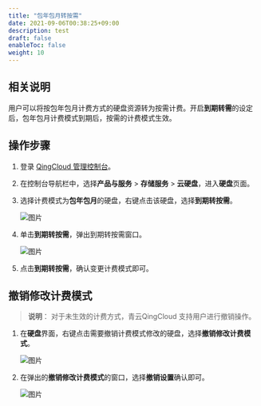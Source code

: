 ```yaml
---
title: "包年包月转按需"
date: 2021-09-06T00:38:25+09:00
description: test
draft: false
enableToc: false
weight: 10
---
```


## 相关说明

用户可以将按包年包月计费方式的硬盘资源转为按需计费。开启**到期转需**的设定后，包年包月计费模式到期后，按需的计费模式生效。


## 操作步骤
1. 登录 [QingCloud 管理控制台](https://console.qingcloud.com/login)。

2. 在控制台导航栏中，选择**产品与服务** > **存储服务** > **云硬盘**，进入**硬盘**页面。

3. 选择计费模式为**包年包月**的硬盘，右键点击该硬盘，选择**到期转按需**。

   ![图片](/storage/disk/billing/_images/change1_1.jpg)

4. 单击**到期转按需**，弹出到期转按需窗口。

   ![图片](/storage/disk/billing/_images/change1_2.png)

5. 点击**到期转按需**，确认变更计费模式即可。
 

## 撤销修改计费模式
 > **说明**：
 > 对于未生效的计费方式，青云QingCloud 支持用户进行撤销操作。

1. 在**硬盘**界面，右键点击需要撤销计费模式修改的硬盘，选择**撤销修改计费模式**。

   ![图片](/storage/disk/billing/_images/change1_3.png)

2. 在弹出的**撤销修改计费模式**的窗口，选择**撤销设置**确认即可。

   ![图片](/storage/disk/billing/_images/change1_4.png)
